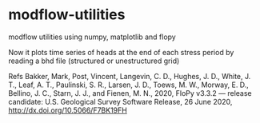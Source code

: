 # modflow-utilities
modflow utilities using numpy, matplotlib and flopy

Now it plots time series of heads at the end of each stress period by reading a bhd file (structured or unestructured grid) 

Refs
Bakker, Mark, Post, Vincent, Langevin, C. D., Hughes, J. D., White, J. T., Leaf, A. T., Paulinski, S. R., Larsen, J. D., Toews, M. W., Morway, E. D., Bellino, J. C., Starn, J. J., and Fienen, M. N., 2020, FloPy v3.3.2 — release candidate: U.S. Geological Survey Software Release, 26 June 2020, http://dx.doi.org/10.5066/F7BK19FH
